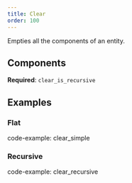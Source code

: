```yaml
---
title: Clear
order: 100
---
```


Empties all the components of an entity.

## Components

**Required**: `clear_is_recursive`

## Examples

### Flat

code-example: clear_simple

### Recursive

code-example: clear_recursive

